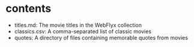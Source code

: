 # contents




- titles.md: The movie titles in the WebFlyx collection
- classics.csv: A comma-separated list of classic movies
- quotes: A directory of files containing memorable quotes from movies